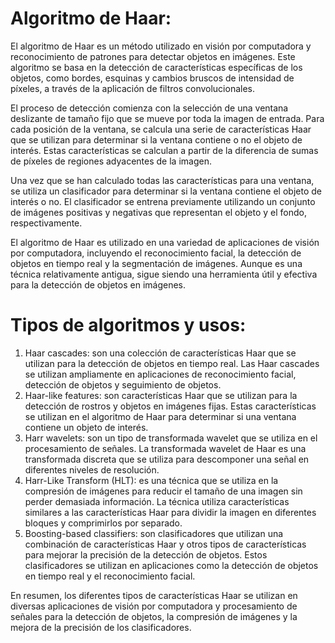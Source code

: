 # Algoritmo de Haar:

El algoritmo de Haar es un método utilizado en visión por computadora y reconocimiento de patrones para detectar objetos en imágenes. Este algoritmo se basa en la detección de características específicas de los objetos, como bordes, esquinas y cambios bruscos de intensidad de píxeles, a través de la aplicación de filtros convolucionales.

El proceso de detección comienza con la selección de una ventana deslizante de tamaño fijo que se mueve por toda la imagen de entrada. Para cada posición de la ventana, se calcula una serie de características Haar que se utilizan para determinar si la ventana contiene o no el objeto de interés. Estas características se calculan a partir de la diferencia de sumas de píxeles de regiones adyacentes de la imagen.

Una vez que se han calculado todas las características para una ventana, se utiliza un clasificador para determinar si la ventana contiene el objeto de interés o no. El clasificador se entrena previamente utilizando un conjunto de imágenes positivas y negativas que representan el objeto y el fondo, respectivamente.

El algoritmo de Haar es utilizado en una variedad de aplicaciones de visión por computadora, incluyendo el reconocimiento facial, la detección de objetos en tiempo real y la segmentación de imágenes. Aunque es una técnica relativamente antigua, sigue siendo una herramienta útil y efectiva para la detección de objetos en imágenes.

# Tipos de algoritmos y usos:


1. Haar cascades: son una colección de características Haar que se utilizan para la detección de objetos en tiempo real. Las Haar cascades se utilizan ampliamente en aplicaciones de reconocimiento facial, detección de objetos y seguimiento de objetos.
2. Haar-like features: son características Haar que se utilizan para la detección de rostros y objetos en imágenes fijas. Estas características se utilizan en el algoritmo de Haar para determinar si una ventana contiene un objeto de interés.
3. Harr wavelets: son un tipo de transformada wavelet que se utiliza en el procesamiento de señales. La transformada wavelet de Haar es una transformada discreta que se utiliza para descomponer una señal en diferentes niveles de resolución.
4. Harr-Like Transform (HLT): es una técnica que se utiliza en la compresión de imágenes para reducir el tamaño de una imagen sin perder demasiada información. La técnica utiliza características similares a las características Haar para dividir la imagen en diferentes bloques y comprimirlos por separado.
5. Boosting-based classifiers: son clasificadores que utilizan una combinación de características Haar y otros tipos de características para mejorar la precisión de la detección de objetos. Estos clasificadores se utilizan en aplicaciones como la detección de objetos en tiempo real y el reconocimiento facial.

En resumen, los diferentes tipos de características Haar se utilizan en diversas aplicaciones de visión por computadora y procesamiento de señales para la detección de objetos, la compresión de imágenes y la mejora de la precisión de los clasificadores.
